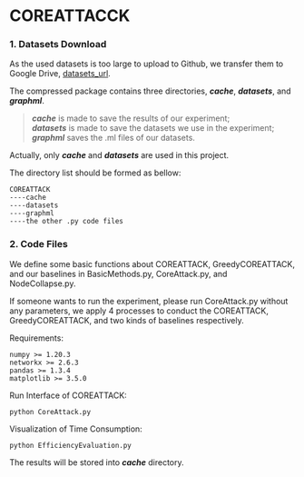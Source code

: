 # COREATTACCK

### 1. Datasets Download
As the used datasets is too large to upload to Github, we transfer them to Google Drive, 
[datasets_url](https://drive.google.com/file/d/19d0YDQ2bfUUFqTiXl0QzHywVgV4URiGG/view?usp=sharing).

The compressed package contains three directories, ***cache***, ***datasets***, and ***graphml***.
> ***cache*** is made to save the results of our experiment; <br />
> ***datasets*** is made to save the datasets we use in the experiment; <br />
> ***graphml*** saves the .ml files of our datasets. 

Actually, only ***cache*** and ***datasets*** are used in this project.

The directory list should be formed as bellow:

    COREATTACK
    ----cache
    ----datasets
    ----graphml
    ----the other .py code files

### 2. Code Files
We define some basic functions about COREATTACK, GreedyCOREATTACK, and our baselines
in BasicMethods.py, CoreAttack.py, and NodeCollapse.py.

If someone wants to run the experiment, please run CoreAttack.py without any parameters, we apply 4 processes to
conduct the COREATTACK, GreedyCOREATTACK, and two kinds of baselines respectively.

Requirements:

    numpy >= 1.20.3
    networkx >= 2.6.3
    pandas >= 1.3.4
    matplotlib >= 3.5.0

Run Interface of COREATTACK:

    python CoreAttack.py
    
Visualization of Time Consumption:

    python EfficiencyEvaluation.py

The results will be stored into ***cache*** directory.
